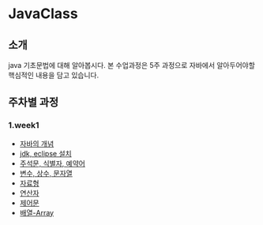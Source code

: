 # JavaClass
## 소개
java 기초문법에 대해 알아봅시다.
본 수업과정은 5주 과정으로 자바에서 알아두어야할 핵심적인 내용을 담고 있습니다.
## 주차별 과정
### 1.week1
* [자바의 개념](http://github.com/hannazclass/JavaBasic/week1/week1_1.md)
* [jdk, eclipse 설치](http://github.com/hannazclass/JavaBasic/week1/week1_2.md)
* [주석문, 식별자, 예약어](http://github.com/hannazclass/JavaBasic/week1/week1_3.md)
* [변수, 상수, 문자열](http://github.com/hannazclass/JavaBasic/week1/week1_4.md)
* [자료형](http://github.com/hannazclass/JavaBasic/week1/week1_5.md)
* [연산자](http://github.com/hannazclass/JavaBasic/week1/week1_6.md)
* [제어문](http://github.com/hannazclass/JavaBasic/week1/week1_7.md)
* [배열-Array](http://github.com/hannazclass/JavaBasic/week1/week1_8.md)
    
